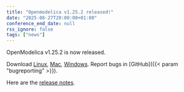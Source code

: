```yaml
---
title: "Openmodelica v1.25.2 released!"
date: "2025-08-27T20:00:00+01:00"
conference_end_date: null
rss_ignore: false
tags: ["news"]
---
```


OpenModelica v1.25.2 is now released.

Download [Linux](/download/download-linux/), [Mac](/download/download-mac/), [Windows](/download/download-windows/). Report bugs in [GitHub]({{< param "bugreporting" >}}).

Here are the [release notes](https://github.com/OpenModelica/OpenModelica/releases/tag/v1.25.2).
